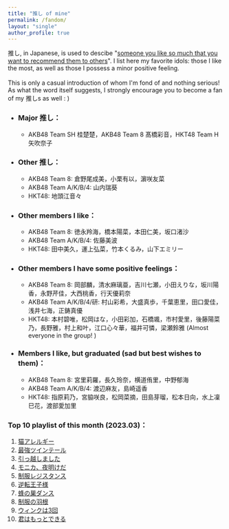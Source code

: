 ```yaml
---
title: "推し of mine"
permalink: /fandom/
layout: "single"
author_profile: true
---
```


推し, in Japanese, is used to descibe "[someone you like so much that you want to recommend them to others](https://ja.wikipedia.org/wiki/%E6%8E%A8%E3%81%97)". I list here my favorite idols: those I like the most, as well as those I possess a minor positive feeling.  
\
This is only a casual introduction of whom I'm fond of and nothing serious! As what the word itself suggests, I strongly encourage you to become a fan of my 推しs as well : \)  

* ### Major 推し：  
    * AKB48 Team SH 桂楚楚，AKB48 Team 8 髙橋彩音，HKT48 Team H 矢吹奈子  

* ### Other 推し：  
    * AKB48 Team 8: 倉野尾成美，小栗有以，濵咲友菜  
    * AKB48 Team A/K/B/4: 山内瑞葵  
    * HKT48: 地頭江音々  

* ### Other members I like：  
    * AKB48 Team 8: 徳永羚海，橋本陽菜，本田仁美，坂口渚沙	
    * AKB48 Team A/K/B/4: 佐藤美波
    * HKT48: 田中美久，運上弘菜，竹本くるみ，山下エミリー

* ### Other members I have some positive feelings：  
    *  AKB48 Team 8: 岡部麟，清水麻璃亜，吉川七瀬，小田えりな，坂川陽香，永野芹佳，大西桃香，行天優莉奈  
    * AKB48 Team A/K/B/4/研: 村山彩希，大盛真歩，千葉恵里，田口愛佳，浅井七海，正鋳真優
    * HKT48: 本村碧唯，松岡はな，小田彩加，石橋颯，市村愛里，後藤陽菜乃，長野雅，村上和叶，江口心々華，福井可憐，梁瀬鈴雅 (Almost everyone in the group! )

* ### Members I like, but graduated (sad but best wishes to them)：  
    * AKB48 Team 8: 宮里莉羅，長久玲奈，横道侑里，中野郁海
    * AKB48 Team A/K/B/4: 渡辺麻友，島崎遥香
    * HKT48: 指原莉乃，宮脇咲良，松岡菜摘，田島芽瑠，松本日向，水上凜巳花，渡部愛加里




### Top 10 playlist of this month (2023.03)：
1. [猫アレルギー](https://open.spotify.com/track/6MCAUevCAr5U5aQaJK0FOm?si=73bc29b7853a412a)  
2. [最強ツインテール](https://open.spotify.com/track/340UFWReVkIEJRr0nfnl1Y?si=10bf958e12e74551)  
3. [引っ越しました](https://open.spotify.com/track/4waGFpTJwxR3vtyzPDy5an?si=993349ab17764549)  
4. [モニカ、夜明けだ](https://open.spotify.com/track/6v6cdCwyq6EyGsRsqzXWmY?si=bf6d5b5a631141f6)  
5. [制服レジスタンス](https://open.spotify.com/track/1u3pKMPaMnJH4lgl4tSGk3?si=5333d86df3c7413f)  
6. [逆転王子様](https://open.spotify.com/track/2bi2hWZODKa6xq7haBCcrE?si=7537fd3162494a9e)  
7. [蜂の巣ダンス](https://open.spotify.com/track/7cLBuTgnDqzcxUZ3ZUn5lw?si=818e12bd42c9424c)  
8. [制服の羽根](https://open.spotify.com/track/4ALwDLoqKzR6apX7NHG7q4?si=80b6c4ceda21453d)  
9. [ウィンクは3回](https://open.spotify.com/track/2IZOrNDFkxomZqyPlxNPQG?si=b7ed6486133b40b1)  
10. [君はもっとできる](https://open.spotify.com/track/2dgP7Se9sBdETi1eGTrjah?si=0111f45e5fe84d95)  